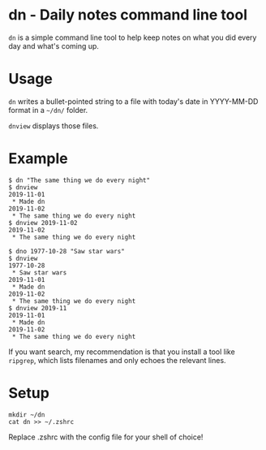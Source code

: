 # dn - Daily notes command line tool

`dn` is a simple command line tool to help keep notes on what you did every day and what's coming up.

# Usage

`dn` writes a bullet-pointed string to a file with today's date in YYYY-MM-DD format in a `~/dn/` folder.

`dnview` displays those files.

# Example

```
$ dn "The same thing we do every night"
$ dnview
2019-11-01
 * Made dn
2019-11-02
 * The same thing we do every night
$ dnview 2019-11-02
2019-11-02
 * The same thing we do every night

$ dno 1977-10-28 "Saw star wars"
$ dnview
1977-10-28
 * Saw star wars
2019-11-01
 * Made dn
2019-11-02
 * The same thing we do every night
$ dnview 2019-11
2019-11-01
 * Made dn
2019-11-02
 * The same thing we do every night
```

If you want search, my recommendation is that you install a tool like `ripgrep`, which lists filenames and only echoes the relevant lines.

# Setup

```
mkdir ~/dn
cat dn >> ~/.zshrc
```

Replace .zshrc with the config file for your shell of choice!
